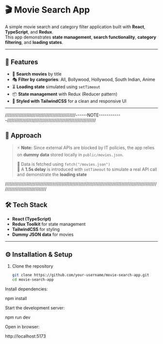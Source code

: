 # 🎬 Movie Search App

A simple movie search and category filter application built with **React**, **TypeScript**, and **Redux**.  
This app demonstrates **state management**, **search functionality**, **category filtering**, and **loading states**.

---

## 🚀 Features
- 🔎 **Search movies** by title  
- 🎭 **Filter by categories**: All, Bollywood, Hollywood, South Indian, Anime  
- ⏳ **Loading state** simulated using `setTimeout`  
- 📦 **State management** with Redux (Reducer pattern)  
- 🎨 **Styled with TailwindCSS** for a clean and responsive UI  

---
//////////////////////////////////////////////------NOTE------------//////////////////////////////////////////////////////////
## 📂 Approach  

> ⚡ **Note:** Since external APIs are blocked by IT policies, the app relies on **dummy data** stored locally in `public/movies.json`.  
>  
> 🔹 Data is fetched using `fetch("/movies.json")`  
> 🔹 A **1.5s delay** is introduced with `setTimeout` to simulate a real API call and demonstrate the **loading state**  

//////////////////////////////////////////////////////////////////////////////////////////////////////////////////////////////

## 🛠️ Tech Stack
- **React (TypeScript)**
- **Redux Toolkit** for state management
- **TailwindCSS** for styling
- **Dummy JSON data** for movies

---


## ⚙️ Installation & Setup
1. Clone the repository  
   ```bash
   git clone https://github.com/your-username/movie-search-app.git
   cd movie-search-app


Install dependencies:

npm install


Start the development server:

npm run dev


Open in browser:

http://localhost:5173